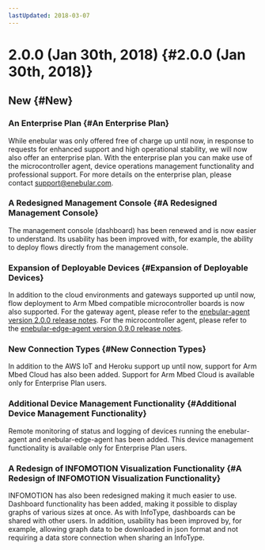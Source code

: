 ```yaml
---
lastUpdated: 2018-03-07
---
```


# 2.0.0 (Jan 30th, 2018) {#2.0.0 (Jan 30th, 2018)}

## New {#New}

### An Enterprise Plan {#An Enterprise Plan}
While enebular was only offered free of charge up until now, in response to requests for enhanced support and high operational stability, we will now also offer an enterprise plan. With the enterprise plan you can make use of the microcontroller agent, device operations management functionality and professional support. For more details on the enterprise plan, please contact support@enebular.com.

### A Redesigned Management Console {#A Redesigned Management Console}
The management console (dashboard) has been renewed and is now easier to understand.
Its usability has been improved with, for example, the ability to deploy flows directly from the management console.

### Expansion of Deployable Devices {#Expansion of Deployable Devices}
In addition to the cloud environments and gateways supported up until now, flow deployment to Arm Mbed compatible microcontroller boards is now also supported. For the gateway agent, please refer to the [enebular-agent version 2.0.0 release notes](../enebular-agent/2.0.0.md). For the microcontroller agent, please refer to the [enebular-edge-agent version 0.9.0 release notes](../enebular-edge-agent/0.9.0.md).

### New Connection Types {#New Connection Types}
In addition to the AWS IoT and Heroku support up until now, support for Arm Mbed Cloud has also been added. Support for Arm Mbed Cloud is available only for Enterprise Plan users.

### Additional Device Management Functionality {#Additional Device Management Functionality}
Remote monitoring of status and logging of devices running the enebular-agent and enebular-edge-agent has been added. This device management functionality is available only for Enterprise Plan users.

### A Redesign of INFOMOTION Visualization Functionality {#A Redesign of INFOMOTION Visualization Functionality}
INFOMOTION has also been redesigned making it much easier to use. Dashboard functionality has been added, making it possible to display graphs of various sizes at once. As with InfoType, dashboards can be shared with other users. In addition, usability has been improved by, for example, allowing graph data to be downloaded in json format and not requiring a data store connection when sharing an InfoType.
